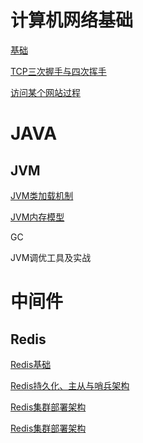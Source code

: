# 计算机网络基础

[基础](Network/基础.md)

[TCP三次握手与四次挥手](Network/TCP三次握手与四次挥手.md)

[访问某个网站过程](Network/访问某个网站的过程.md)


# JAVA

## JVM

[JVM类加载机制](Java/JVM/JVM类加载机制.md)

[JVM内存模型](Java/JVM/JVM内存模型.md)

GC

JVM调优工具及实战




# 中间件

## Redis

[Redis基础](Redis/Redis基础.md)

[Redis持久化、主从与哨兵架构](Redis/Redis持久化、主从与哨兵架构.md)

[Redis集群部署架构](Redis/Redis缓存穿透、雪崩、击穿问题.md)

[Redis集群部署架构](Redis/Redis集群部署架构.md)

